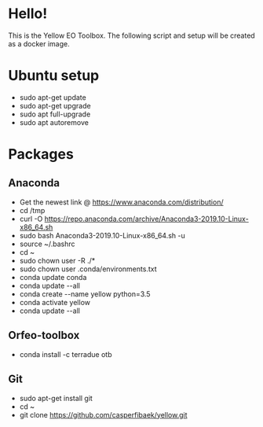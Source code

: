 # Hello!

This is the Yellow EO Toolbox. The following script and setup will be created as a docker image.

# Ubuntu setup
  * sudo apt-get update
  * sudo apt-get upgrade
  * sudo apt full-upgrade
  * sudo apt autoremove

# Packages
  ## Anaconda
  * Get the newest link @ https://www.anaconda.com/distribution/ 
  * cd /tmp
  * curl -O https://repo.anaconda.com/archive/Anaconda3-2019.10-Linux-x86_64.sh
  * sudo bash Anaconda3-2019.10-Linux-x86_64.sh -u
  * source ~/.bashrc
  * cd ~
  * sudo chown user -R ./*
  * sudo chown user .conda/environments.txt
  * conda update conda
  * conda update --all
  * conda create --name yellow python=3.5
  * conda activate yellow
  * conda update --all

  ## Orfeo-toolbox
  * conda install -c terradue otb

  ## Git
  * sudo apt-get install git
  * cd ~
  * git clone https://github.com/casperfibaek/yellow.git

